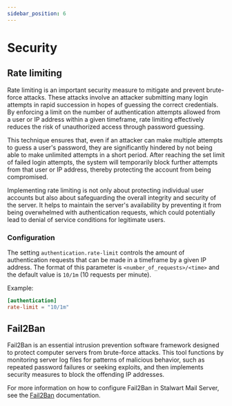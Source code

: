 ```yaml
---
sidebar_position: 6
---
```


# Security

## Rate limiting

Rate limiting is an important security measure to mitigate and prevent brute-force attacks. These attacks involve an attacker submitting many login attempts in rapid succession in hopes of guessing the correct credentials. By enforcing a limit on the number of authentication attempts allowed from a user or IP address within a given timeframe, rate limiting effectively reduces the risk of unauthorized access through password guessing.

This technique ensures that, even if an attacker can make multiple attempts to guess a user's password, they are significantly hindered by not being able to make unlimited attempts in a short period. After reaching the set limit of failed login attempts, the system will temporarily block further attempts from that user or IP address, thereby protecting the account from being compromised.

Implementing rate limiting is not only about protecting individual user accounts but also about safeguarding the overall integrity and security of the server. It helps to maintain the server's availability by preventing it from being overwhelmed with authentication requests, which could potentially lead to denial of service conditions for legitimate users.

### Configuration

The setting ``authentication.rate-limit`` controls the amount of authentication requests that can be made in a timeframe by a given IP address. The format of this parameter is ``<number_of_requests>/<time>`` and the default value is ``10/1m`` (10 requests per minute).

Example:

```toml
[authentication]
rate-limit = "10/1m"
```

## Fail2Ban

Fail2Ban is an essential intrusion prevention software framework designed to protect computer servers from brute-force attacks. This tool functions by monitoring server log files for patterns of malicious behavior, such as repeated password failures or seeking exploits, and then implements security measures to block the offending IP addresses. 

For more information on how to configure Fail2Ban in Stalwart Mail Server, see the [Fail2Ban](/docs/server/fail2ban) documentation.
